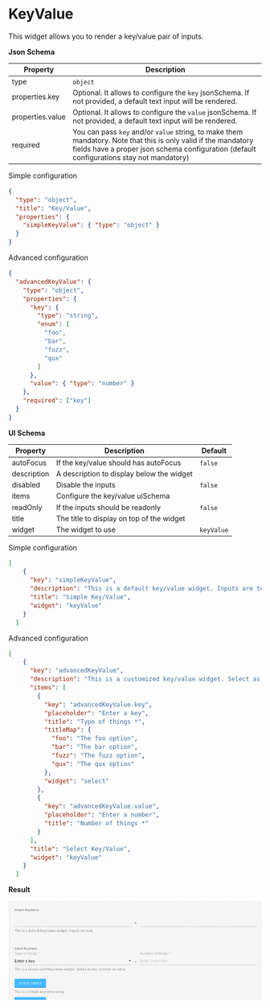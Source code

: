 # KeyValue

This widget allows you to render a key/value pair of inputs.

**Json Schema**

| Property | Description |
|---|---|
| type | `object` |
| properties.key | Optional. It allows to configure the `key` jsonSchema. If not provided, a default text input will be rendered. |
| properties.value | Optional. It allows to configure the `value` jsonSchema. If not provided, a default text input will be rendered. |
| required | You can pass `key` and/or `value` string, to make them mandatory. Note that this is only valid if the mandatory fields have a proper json schema configuration (default configurations stay not mandatory) |

Simple configuration
```json
{
  "type": "object",
  "title": "Key/Value",
  "properties": {
    "simpleKeyValue": { "type": "object" }
  }
}
```

Advanced configuration
```json
{
  "advancedKeyValue": {
    "type": "object",
    "properties": {
      "key": {
        "type": "string",
        "enum": [
          "foo",
          "bar",
          "fuzz",
          "qux"
        ]
      },
      "value": { "type": "number" }
    },
    "required": ["key"]
  }
}
```

**UI Schema**

| Property | Description | Default |
|---|---|---|
| autoFocus | If the key/value should has autoFocus | `false` |
| description | A description to display below the widget |  |
| disabled | Disable the inputs | `false` |
| items | Configure the key/value uiSchema |  |
| readOnly | If the inputs should be readonly | `false` |
| title | The title to display on top of the widget |  |
| widget | The widget to use | `keyValue` |

Simple configuration
```json
[
    {
      "key": "simpleKeyValue",
      "description": "This is a default key/value widget. Inputs are text.",
      "title": "Simple Key/Value",
      "widget": "keyValue"
    }
  ]
```

Advanced configuration
```json
[
    {
      "key": "advancedKeyValue",
      "description": "This is a customized key/value widget. Select as key, number as value.",
      "items": [
        {
          "key": "advancedKeyValue.key",
          "placeholder": "Enter a key",
          "title": "Type of things *",
          "titleMap": {
            "foo": "The foo option",
            "bar": "The bar option",
            "fuzz": "The fuzz option",
            "qux": "The qux option"
          },
          "widget": "select"
        },
        {
          "key": "advancedKeyValue.value",
          "placeholder": "Enter a number",
          "title": "Number of things *"
        }
      ],
      "title": "Select Key/Value",
      "widget": "keyValue"
    }
  ]
```

**Result**

![KeyValue](screenshot.gif)
